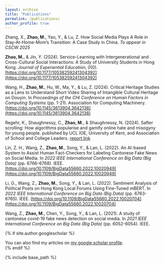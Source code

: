 ```yaml
---
layout: archive
title: "Publications"
permalink: /publications/
author_profile: true
---
```




<!-- # 最后还是手动了，自动搞不定，大不了用 GPT 手动 -->
<!-- {% for post in site.publications reversed %}
  {% include archive-single.html %}
{% endfor %} -->


<!-- {% include bib_search.liquid %}

{% bibliography %} -->

Zhang, X., **Zhao, M.**, Yao, Y., & Lu, Z. How Social Media Plays A Role in Stay-At-Home-Mom’s Transition: A Case Study in China. *To appear in CSCW 2025*

**Zhao, M.**, & Jin, Y. (2024). Service-Learning with Intergenerational and Cross-Cultural Social Interactions: A Study of University Students in Hong Kong. *Journal of Experiential Education*, *0*(0). [https://doi.org/10.1177/10538259241304392](https://doi.org/10.1177/10538259241304392)

Wang, H., **Zhao, M.**, Hu, W., Ma, Y., & Lu, Z. (2024). Critical Heritage Studies as a Lens to Understand Short Video Sharing of Intangible Cultural Heritage on Douyin. In *Proceedings of the CHI Conference on Human Factors in Computing Systems* (pp. 1-21). Association for Computing Machinery. [https://doi.org/10.1145/3613904.3642138](https://doi.org/10.1145/3613904.3642138)

Regehr, K., Shaughnessy, C., **Zhao, M.**, & Shaughnessy, N. (2024). Safter scrolling: How algorithms popularise and gamify online hate and misogyny for young people. published by UCL IOE, University of Kent, and 
Association of School and College Leaders. [report link](https://www.ascl.org.uk/ASCL/media/ASCL/Help%20and%20advice/Inclusion/Safer-scrolling.pdf)

Lin, Z. H., Wang, Z., **Zhao, M.**, Song, Y., & Lan, L. (2022). An AI-based System to Assist Human Fact-Checkers for Labeling Cantonese Fake News on Social Media. In *2022 IEEE International Conference on Big Data (Big Data)* (pp. 6766-6768). IEEE.[https://doi.org/10.1109/BigData55660.2022.10020949](https://doi.org/10.1109/BigData55660.2022.10020949)

Li, G., Wang, Z., **Zhao, M.**, Song, Y., & Lan, L. (2022). Sentiment Analysis of Political Posts on Hong Kong Local Forums Using Fine-Tuned mBERT. In *2022 IEEE International Conference on Big Data (Big Data)* (pp. 6763-6765). IEEE. [https://doi.org/10.1109/BigData55660.2022.10020704](https://doi.org/10.1109/BigData55660.2022.10020704)

Wang, Z., **Zhao, M.**, Chen, Y., Song, Y., & Lan, L. (2021). A study of cantonese covid-19 fake news detection on social media. In *2021 IEEE International Conference on Big Data (Big Data)* (pp. 6052-6054). IEEE.


{% if site.author.googlescholar %}
  <div class="wordwrap">You can also find my articles on <a href="{{site.author.googlescholar}}">my google scholar profile</a>.</div>
{% endif %}

{% include base_path %}